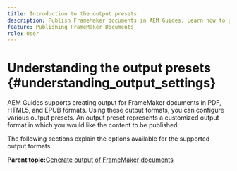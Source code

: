 ```yaml
---
title: Introduction to the output presets
description: Publish FrameMaker documents in AEM Guides. Learn how to generate output for FrameMaker documents in PDF, HTML5, and EPUB formats.
feature: Publishing FrameMaker Documents
role: User
---
```

# Understanding the output presets {#understanding_output_settings}

AEM Guides supports creating output for FrameMaker documents in PDF, HTML5, and EPUB formats. Using these output formats, you can configure various output presets. An output preset represents a customized output format in which you would like the content to be published.

The following sections explain the options available for the supported output formats.

**Parent topic:**[Generate output of FrameMaker documents](fm-output-generatation.md)
